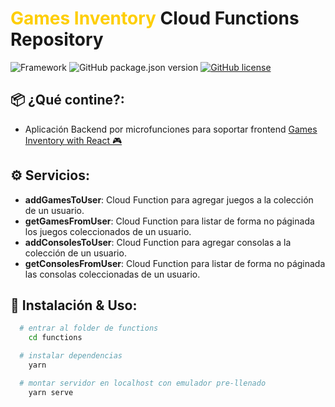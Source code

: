 # <span style="color: #FECE03">Games Inventory</span> Cloud Functions Repository

![Framework](https://img.shields.io/badge/Framework-Cloud_Functions-blue?style=flat-square) ![GitHub package.json version](https://img.shields.io/github/package-json/v/HackbIade/react-games-inventory?style=flat-square) [![GitHub license](https://img.shields.io/github/license/HackbIade/react-games-inventory?style=flat-square)](https://github.com/HackbIade/react-games-inventory/blob/main/LICENSE)

## 📦 ¿Qué contine?:

- Aplicación Backend por microfunciones para soportar frontend
  [Games Inventory with React 🎮](https://github.com/HackbIade/react-games-inventory)

## ⚙️ Servicios:

- **addGamesToUser**: Cloud Function para agregar juegos a la colección de un usuario.
- **getGamesFromUser**: Cloud Function para listar de forma no páginada los juegos coleccionados de un usuario.
- **addConsolesToUser**: Cloud Function para agregar consolas a la colección de un usuario.
- **getConsolesFromUser**: Cloud Function para listar de forma no páginada las consolas coleccionadas de un usuario.

## 🏁 Instalación & Uso:

```bash
  # entrar al folder de functions
    cd functions

  # instalar dependencias
    yarn

  # montar servidor en localhost con emulador pre-llenado
    yarn serve
```
